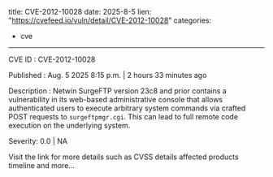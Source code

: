  
title: CVE-2012-10028
date: 2025-8-5
lien: "https://cvefeed.io/vuln/detail/CVE-2012-10028"
categories:
  - cve
---

CVE ID : CVE-2012-10028

Published :  Aug. 5
2025
8:15 p.m. | 2 hours
33 minutes ago

Description : Netwin SurgeFTP version 23c8 and prior contains a vulnerability in its web-based administrative console that allows authenticated users to execute arbitrary system commands via crafted POST requests to `surgeftpmgr.cgi`. This can lead to full remote code execution on the underlying system.

Severity: 0.0 | NA

Visit the link for more details
such as CVSS details
affected products
timeline
and more...
